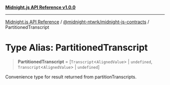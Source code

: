 [**Midnight.js API Reference v1.0.0**](../../../README.md)

***

[Midnight.js API Reference](../../../packages.md) / [@midnight-ntwrk/midnight-js-contracts](../README.md) / PartitionedTranscript

# Type Alias: PartitionedTranscript

> **PartitionedTranscript** = \[`Transcript`\<`AlignedValue`\> \| `undefined`, `Transcript`\<`AlignedValue`\> \| `undefined`\]

Convenience type for result returned from partitionTranscripts.
